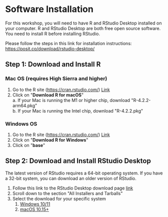 # Software Installation
For this workshop, you will need to have R and RStudio Desktop installed on your computer. R and RStudio Desktop are both free open source software. You need to install R before installing RStudio.

Please follow the steps in this link for installation instructions:  
https://posit.co/download/rstudio-desktop/

## Step 1: Download and Install R

### Mac OS (requires High Sierra and higher)
1. Go to the R site (https://cran.rstudio.com/) [Link](https://cran.rstudio.com/)
2. Click on "**Download R for macOS**"  
   a. If your Mac is running the M1 or higher chip, download "R-4.2.2-arm64.pkg"  
   b. If your Mac is running the Intel chip, download "R-4.2.2.pkg"

### Windows OS
1. Go to the R site (https://cran.rstudio.com/) [Link](https://cran.rstudio.com/)  
2. Click on "**Download R for Windows**"
3. Click on "**base**"

## Step 2: Download and Install RStudio Desktop
The latest version of RStudio requires a 64-bit operating system. If you have a 32-bit system, you can download an older version of RStudio.

1. Follow this link to the RStudio Desktop download page [link](https://posit.co/download/rstudio-desktop/)
2. Scroll down to the section "All Installers and Tarballs"
3. Select the download for your specific system
   1. [Windows 10/11](https://download1.rstudio.org/desktop/windows/RStudio-2022.07.2-576.exe)
   2. [macOS 10.15+](https://download1.rstudio.org/desktop/macos/RStudio-2022.07.2-576.dmg)





